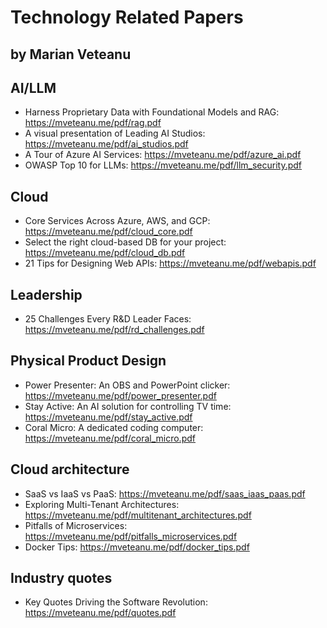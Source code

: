 # Technology Related Papers 
## by Marian Veteanu

## AI/LLM
- Harness Proprietary Data with Foundational Models and RAG: https://mveteanu.me/pdf/rag.pdf
- A visual presentation of Leading AI Studios: https://mveteanu.me/pdf/ai_studios.pdf
- A Tour of Azure AI Services: https://mveteanu.me/pdf/azure_ai.pdf
- OWASP Top 10 for LLMs: https://mveteanu.me/pdf/llm_security.pdf

## Cloud
- Core Services Across Azure, AWS, and GCP: https://mveteanu.me/pdf/cloud_core.pdf
- Select the right cloud-based DB for your project: https://mveteanu.me/pdf/cloud_db.pdf
- 21 Tips for Designing Web APIs: https://mveteanu.me/pdf/webapis.pdf

## Leadership
- 25 Challenges Every R&D Leader Faces: https://mveteanu.me/pdf/rd_challenges.pdf

## Physical Product Design
- Power Presenter: An OBS and PowerPoint clicker: https://mveteanu.me/pdf/power_presenter.pdf
- Stay Active: An AI solution for controlling TV time: https://mveteanu.me/pdf/stay_active.pdf
- Coral Micro: A dedicated coding computer: https://mveteanu.me/pdf/coral_micro.pdf

## Cloud architecture
- SaaS vs IaaS vs PaaS: https://mveteanu.me/pdf/saas_iaas_paas.pdf
- Exploring Multi-Tenant Architectures: https://mveteanu.me/pdf/multitenant_architectures.pdf
- Pitfalls of Microservices: https://mveteanu.me/pdf/pitfalls_microservices.pdf
- Docker Tips: https://mveteanu.me/pdf/docker_tips.pdf

## Industry quotes
- Key Quotes Driving the Software Revolution: https://mveteanu.me/pdf/quotes.pdf
